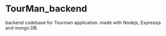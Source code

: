 # TourMan_backend
backend codebase for Tourman application. made with Nodejs, Expressjs and mongo DB.
